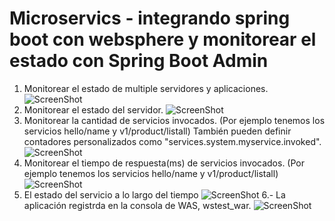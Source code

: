# Microservics - integrando spring boot con websphere y monitorear el estado con Spring Boot Admin

1. Monitorear el estado de multiple servidores y aplicaciones.
![ScreenShot](https://raw.github.com/mzegarras/SpringBootWAS/master/MULTIPLE_SERVERS_APPS.png)
2. Monitorear el estado del servidor.
![ScreenShot](https://raw.github.com/mzegarras/SpringBootWAS/master/ESTADO_SERVER.png)
3. Monitorear la cantidad de servicios invocados. (Por ejemplo tenemos los servicios hello/name y v1/product/listall)
También pueden definir contadores personalizados como "services.system.myservice.invoked".
![ScreenShot](https://raw.github.com/mzegarras/SpringBootWAS/master/NUMERO_LLAMADAS.png)
4. Monitorear el tiempo de respuesta(ms) de servicios invocados. (Por ejemplo tenemos los servicios hello/name y v1/product/listall)
![ScreenShot](https://raw.github.com/mzegarras/SpringBootWAS/master/TIEMPO_RESPUESTA.png)
5. El estado del servicio a lo largo del tiempo
![ScreenShot](https://raw.github.com/mzegarras/SpringBootWAS/master/ESTADO_SERVICIOS.png)
6.- La aplicación registrda en la consola de WAS, wstest_war.
![ScreenShot](https://raw.github.com/mzegarras/SpringBootWAS/master/CONSOLA_WAS.png)


